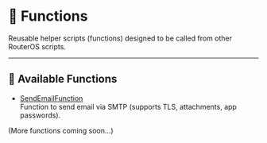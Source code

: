 # 🧩 Functions

Reusable helper scripts (functions) designed to be called from other RouterOS scripts.

---

## 📜 Available Functions

- [SendEmailFunction](./SendEmailFunction/README.md)  
  Function to send email via SMTP (supports TLS, attachments, app passwords).

(More functions coming soon...)
